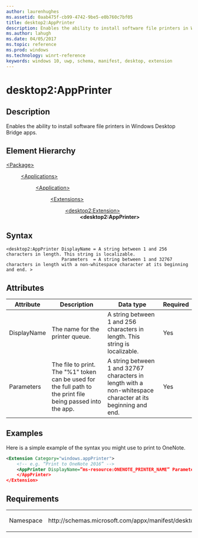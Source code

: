 ```yaml
---
author: laurenhughes
ms.assetid: 0aab475f-cb99-4742-9be5-e0b760c7bf05
title: desktop2:AppPrinter
description: Enables the ability to install software file printers in Windows Desktop Bridge apps.
ms.author: lahugh
ms.date: 04/05/2017
ms.topic: reference
ms.prod: windows
ms.technology: winrt-reference
keywords: windows 10, uwp, schema, manifest, desktop, extension 
---
```


# desktop2:AppPrinter

## Description
Enables the ability to install software file printers in Windows Desktop Bridge apps.

## Element Hierarchy
<dl>
<dt><a href="element-package.md">&lt;Package&gt;</a></dt>
<dd>
<dl>
<dt><a href="element-applications.md">&lt;Applications&gt;</a></dt>
<dd>
<dl>
<dt><a href="element-application.md">&lt;Application&gt;</a></dt>
<dd>
<dl>
<dt><a href="element-1-extensions.md">&lt;Extensions&gt;</a></dt>
<dd>
<dl>
<dt><a href="element-desktop2-extension.md">&lt;desktop2:Extension&gt;</a></dt>
<dd><b>&lt;desktop2:AppPrinter&gt;</b></dd>
</dl>
</dd>
</dl>
</dd>
</dl>
</dd>
</dl>
</dd>
</dl>

## Syntax
```syntax
<desktop2:AppPrinter DisplayName = A string between 1 and 256 characters in length. This string is localizable.
                     Parameters  = A string between 1 and 32767 characters in length with a non-whitespace character at its beginning and end. >
```

## Attributes
| Attribute | Description | Data type | Required |
|-----------|-------------|-----------|----------|
| DisplayName | The name for the printer queue. | A string between 1 and 256 characters in length. This string is localizable. | Yes |
| Parameters | The file to print. The "%1" token can be used for the full path to the print file being passed into the app. | A string between 1 and 32767 characters in length with a non-whitespace character at its beginning and end. | Yes |

## Examples
Here is a simple example of the syntax you might use to print to OneNote.

```xml
<Extension Category="windows.appPrinter"> 
    <!-- e.g. “Print to OneNote 2016” -->
    <AppPrinter DisplayName=”ms-resource:ONENOTE_PRINTER_NAME” Parameters=”/insertdoc %1”>  
    </AppPrinter> 
</Extension>
```

## Requirements

<table>
<colgroup>
<col width="50%" />
<col width="50%" />
</colgroup>
<tbody>
<tr class="odd">
<td><p>Namespace</p></td>
<td><p>http://schemas.microsoft.com/appx/manifest/desktop/windows10/2</p></td>
</tr>
</tbody>
</table>